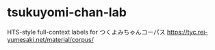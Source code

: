# tsukuyomi-chan-lab
HTS-style full-context labels for つくよみちゃんコーパス https://tyc.rei-yumesaki.net/material/corpus/
